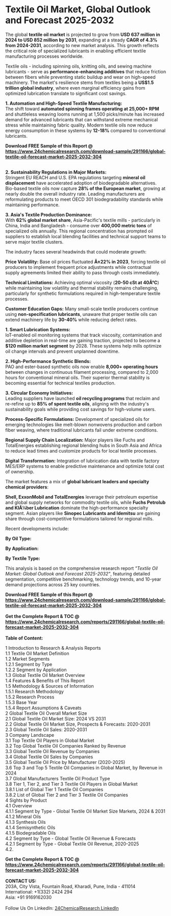 <h1>Textile Oil Market, Global Outlook and Forecast 2025-2032</h1><p>The global <strong>textile oil market</strong> is projected to grow from <strong>USD 637 million in 2024 to USD 852 million by 2031</strong>, expanding at a steady <strong>CAGR of 4.3% from 2024-2031</strong>, according to new market analysis. This growth reflects the critical role of specialized lubricants in enabling efficient textile manufacturing processes worldwide.</p><p>Textile oils - including spinning oils, knitting oils, and sewing machine lubricants - serve as <strong>performance-enhancing additives</strong> that reduce friction between fibers while preventing static buildup and wear on high-speed machinery. The market's resilience stems from textiles being a <strong>US$1.5 trillion global industry</strong>, where even marginal efficiency gains from optimized lubrication translate to significant cost savings.</p><p><strong>1. Automation and High-Speed Textile Manufacturing:</strong><br>
The shift toward <strong>automated spinning frames operating at 25,000+ RPM</strong> and shuttleless weaving looms running at 1,500 picks/minute has increased demand for advanced lubricants that can withstand extreme mechanical stress while maintaining fabric quality. Modern textile oils now reduce energy consumption in these systems by <strong>12-18%</strong> compared to conventional lubricants.</p><div><b>Download FREE Sample of this Report @ 
            <a href="https://www.24chemicalresearch.com/download-sample/291166/global-textile-oil-forecast-market-2025-2032-304">
            https://www.24chemicalresearch.com/download-sample/291166/global-textile-oil-forecast-market-2025-2032-304</a></b></div><br><p><strong>2. Sustainability Regulations in Major Markets:</strong><br>
Stringent EU REACH and U.S. EPA regulations targeting <strong>mineral oil displacement</strong> have accelerated adoption of biodegradable alternatives. Bio-based textile oils now capture <strong>28% of the European market</strong>, growing at nearly double the overall industry rate. Leading manufacturers are reformulating products to meet OECD 301 biodegradability standards while maintaining performance.</p><p><strong>3. Asia's Textile Production Dominance:</strong><br>
With <strong>62% global market share</strong>, Asia-Pacific's textile mills - particularly in China, India and Bangladesh - consume over <strong>400,000 metric tons</strong> of specialized oils annually. This regional concentration has prompted oil suppliers to establish local blending facilities and technical support teams to serve major textile clusters.</p><p>The industry faces several headwinds that could moderate growth:</p><p><strong>Price Volatility:</strong> Base oil prices fluctuated <strong>Â±22% in 2023</strong>, forcing textile oil producers to implement frequent price adjustments while contractual supply agreements limited their ability to pass through costs immediately.</p><p><strong>Technical Limitations:</strong> Achieving optimal viscosity (<strong>20-50 cSt at 40Â°C</strong>) while maintaining low volatility and thermal stability remains challenging, particularly for synthetic formulations required in high-temperature textile processes.</p><p><strong>Customer Education Gaps:</strong> Many small-scale textile producers continue using <strong>non-specification lubricants</strong>, unaware that proper textile oils can extend machinery life by <strong>30-40%</strong> while reducing defect rates.</p><p><strong>1. Smart Lubrication Systems:</strong><br>
IoT-enabled oil monitoring systems that track viscosity, contamination and additive depletion in real-time are gaining traction, projected to become a <strong>$120 million market segment</strong> by 2028. These systems help mills optimize oil change intervals and prevent unplanned downtime.</p><p><strong>2. High-Performance Synthetic Blends:</strong><br>
PAO and ester-based synthetic oils now enable <strong>8,000+ operating hours</strong> between changes in continuous filament processing, compared to 2,000 hours for conventional mineral oils. Their superior thermal stability is becoming essential for technical textiles production.</p><p><strong>3. Circular Economy Initiatives:</strong><br>
Leading suppliers have launched <strong>oil recycling programs</strong> that reclaim and re-refine up to <strong>85% of spent textile oils</strong>, aligning with the industry's sustainability goals while providing cost savings for high-volume users.</p><p><strong>Process-Specific Formulations:</strong> Development of specialized oils for emerging technologies like melt-blown nonwovens production and carbon fiber weaving, where traditional lubricants fail under extreme conditions.</p><p><strong>Regional Supply Chain Localization:</strong> Major players like Fuchs and TotalEnergies establishing regional blending hubs in South Asia and Africa to reduce lead times and customize products for local textile processes.</p><p><strong>Digital Transformation:</strong> Integration of lubrication data with textile factory MES/ERP systems to enable predictive maintenance and optimize total cost of ownership.</p><p>The market features a mix of <strong>global lubricant leaders and specialty chemical providers</strong>:</p><p><strong>Shell, ExxonMobil and TotalEnergies</strong> leverage their petroleum expertise and global supply networks for commodity textile oils, while <strong>Fuchs Petrolub and KlÃ¼ber Lubrication</strong> dominate the high-performance specialty segment. Asian players like <strong>Sinopec Lubricants and Idemitsu</strong> are gaining share through cost-competitive formulations tailored for regional mills.</p><p>Recent developments include:</p><p><strong>By Oil Type:</strong></p><p><strong>By Application:</strong></p><p><strong>By Textile Type:</strong></p><p>This analysis is based on the comprehensive research report <em>"Textile Oil Market: Global Outlook and Forecast 2025-2032"</em>, featuring detailed segmentation, competitive benchmarking, technology trends, and 10-year demand projections across 25 key countries.</p><div><b>Download FREE Sample of this Report @ 
            <a href="https://www.24chemicalresearch.com/download-sample/291166/global-textile-oil-forecast-market-2025-2032-304">
            https://www.24chemicalresearch.com/download-sample/291166/global-textile-oil-forecast-market-2025-2032-304</a></b></div><br><div><b>Get the Complete Report & TOC @ 
            <a href="https://www.24chemicalresearch.com/reports/291166/global-textile-oil-forecast-market-2025-2032-304">
            https://www.24chemicalresearch.com/reports/291166/global-textile-oil-forecast-market-2025-2032-304</a></b></div><br>
            <b>Table of Content:</b><p>1 Introduction to Research & Analysis Reports<br />
 1.1 Textile Oil Market Definition<br />
 1.2 Market Segments<br />
 1.2.1 Segment by Type<br />
 1.2.2 Segment by Application<br />
 1.3 Global Textile Oil Market Overview<br />
 1.4 Features & Benefits of This Report<br />
 1.5 Methodology & Sources of Information<br />
 1.5.1 Research Methodology<br />
 1.5.2 Research Process<br />
 1.5.3 Base Year<br />
 1.5.4 Report Assumptions & Caveats<br />
2 Global Textile Oil Overall Market Size<br />
 2.1 Global Textile Oil Market Size: 2024 VS 2031<br />
 2.2 Global Textile Oil Market Size, Prospects & Forecasts: 2020-2031<br />
 2.3 Global Textile Oil Sales: 2020-2031<br />
3 Company Landscape<br />
 3.1 Top Textile Oil Players in Global Market<br />
 3.2 Top Global Textile Oil Companies Ranked by Revenue<br />
 3.3 Global Textile Oil Revenue by Companies<br />
 3.4 Global Textile Oil Sales by Companies<br />
 3.5 Global Textile Oil Price by Manufacturer (2020-2025)<br />
 3.6 Top 3 and Top 5 Textile Oil Companies in Global Market, by Revenue in 2024<br />
 3.7 Global Manufacturers Textile Oil Product Type<br />
 3.8 Tier 1, Tier 2, and Tier 3 Textile Oil Players in Global Market<br />
 3.8.1 List of Global Tier 1 Textile Oil Companies<br />
 3.8.2 List of Global Tier 2 and Tier 3 Textile Oil Companies<br />
4 Sights by Product<br />
 4.1 Overview<br />
 4.1.1 Segment by Type - Global Textile Oil Market Size Markets, 2024 & 2031<br />
 4.1.2 Mineral Oils<br />
 4.1.3 Synthesis Oils<br />
 4.1.4 Semisynthetic Oils<br />
 4.1.5 Biodegradable Oils<br />
 4.2 Segment by Type - Global Textile Oil Revenue & Forecasts<br />
 4.2.1 Segment by Type - Global Textile Oil Revenue, 2020-2025<br />
 4.2.</p><div><b>Get the Complete Report & TOC @ 
            <a href="https://www.24chemicalresearch.com/reports/291166/global-textile-oil-forecast-market-2025-2032-304">
            https://www.24chemicalresearch.com/reports/291166/global-textile-oil-forecast-market-2025-2032-304</a></b></div><br><b>CONTACT US:</b><br>
            203A, City Vista, Fountain Road, Kharadi, Pune, India - 411014<br>
            International: +1(332) 2424 294<br>
            Asia: +91 9169162030 <br><br>
            Follow Us On LinkedIn: <a href="https://www.linkedin.com/company/24chemicalresearch/">24ChemicalResearch LinkedIn</a>